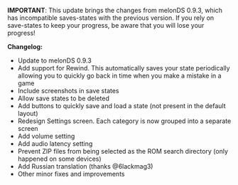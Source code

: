 **IMPORTANT**: This update brings the changes from melonDS 0.9.3, which has incompatible saves-states with the previous version. If you rely on save-states to keep your
progress, be aware that you will lose your progress! 

**Changelog:**
* Update to melonDS 0.9.3
* Add support for Rewind. This automatically saves your state periodically allowing you to quickly go back in time when you make a mistake in a game
* Include screenshots in save states
* Allow save states to be deleted
* Add buttons to quickly save and load a state (not present in the default layout)
* Redesign Settings screen. Each category is now grouped into a separate screen
* Add volume setting
* Add audio latency setting
* Prevent ZIP files from being selected as the ROM search directory (only happened on some devices)
* Add Russian translation (thanks @6lackmag3)
* Other minor fixes and improvements
